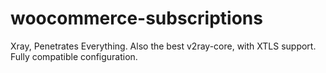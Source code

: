 # woocommerce-subscriptions
Xray, Penetrates Everything. Also the best v2ray-core, with XTLS support. Fully compatible configuration. 
